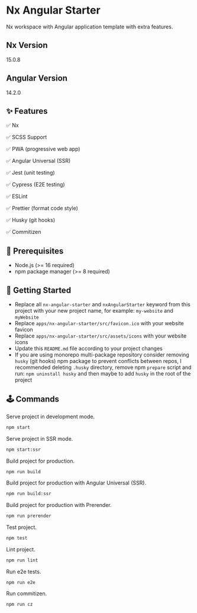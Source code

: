 # Nx Angular Starter

Nx workspace with Angular application template with extra features.

## Nx Version

15.0.8

## Angular Version

14.2.0

## ✨ Features

✅ Nx

✅ SCSS Support

✅ PWA (progressive web app)

✅ Angular Universal (SSR)

✅ Jest (unit testing)

✅ Cypress (E2E testing)

✅ ESLint

✅ Prettier (format code style)

✅ Husky (git hooks)

✅ Commitizen

## 🎯 Prerequisites

- Node.js (>= 16 required)
- npm package manager (>= 8 required)

## 🎢 Getting Started

- Replace all `nx-angular-starter` and `nxAngularStarter` keyword from this project with your new project name, for example: `my-website` and `myWebsite`
- Replace `apps/nx-angular-starter/src/favicon.ico` with your website favicon
- Replace `apps/nx-angular-starter/src/assets/icons` with your website icons
- Update this `README.md` file according to your project changes
- If you are using monorepo multi-package repository consider removing `husky` (git hooks) npm package to prevent conflicts between repos, I recommended deleting `.husky` directory, remove npm `prepare` script and run: `npm uninstall husky` and then maybe to add `husky` in the root of the project

## 🕹 Commands

Serve project in development mode.

```bash
npm start
```

Serve project in SSR mode.

```bash
npm start:ssr
```

Build project for production.

```bash
npm run build
```

Build project for production with Angular Universal (SSR).

```bash
npm run build:ssr
```

Build project for production with Prerender.

```bash
npm run prerender
```

Test project.

```bash
npm test
```

Lint project.

```bash
npm run lint
```

Run e2e tests.

```shell
npm run e2e
```

Run commitizen.

```bash
npm run cz
```
